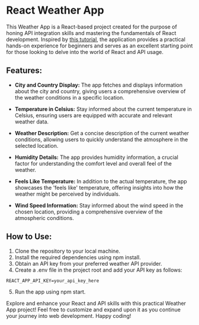 # React Weather App
This Weather App is a React-based project created for the purpose of honing API integration skills and mastering the fundamentals of React development. Inspired by [this tutorial](https://www.youtube.com/watch?v=UjeXpct3p7M), the application provides a practical hands-on experience for beginners and serves as an excellent starting point for those looking to delve into the world of React and API usage.

## Features:
- **City and Country Display:** The app fetches and displays information about the city and country, giving users a comprehensive overview of the weather conditions in a specific location.

- **Temperature in Celsius:** Stay informed about the current temperature in Celsius, ensuring users are equipped with accurate and relevant weather data.

- **Weather Description:** Get a concise description of the current weather conditions, allowing users to quickly understand the atmosphere in the selected location.

- **Humidity Details:** The app provides humidity information, a crucial factor for understanding the comfort level and overall feel of the weather.

- **Feels Like Temperature:** In addition to the actual temperature, the app showcases the 'feels like' temperature, offering insights into how the weather might be perceived by individuals.

- **Wind Speed Information:** Stay informed about the wind speed in the chosen location, providing a comprehensive overview of the atmospheric conditions.

## How to Use:
1. Clone the repository to your local machine.
2. Install the required dependencies using npm install.
3. Obtain an API key from your preferred weather API provider.
4. Create a .env file in the project root and add your API key as follows:
  ```
  REACT_APP_API_KEY=your_api_key_here
  ```
5. Run the app using npm start.

Explore and enhance your React and API skills with this practical Weather App project! Feel free to customize and expand upon it as you continue your journey into web development. Happy coding!
